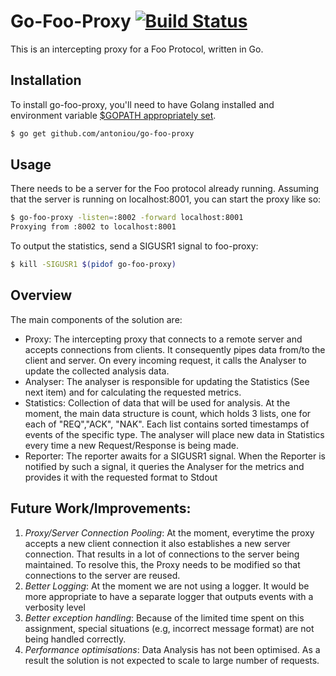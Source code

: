 # Go-Foo-Proxy [![Build Status](https://travis-ci.org/antoniou/go-foo-proxy.svg?branch=master)](https://travis-ci.org/antoniou/go-foo-proxy)

This is an intercepting proxy for a Foo Protocol, written in Go.

## Installation
To install go-foo-proxy, you'll need to have Golang installed and environment variable [$GOPATH appropriately set](https://golang.org/doc/install).
```bash
$ go get github.com/antoniou/go-foo-proxy
```

## Usage
There needs to be a server for the Foo protocol already running. Assuming that the server is running on localhost:8001, you can start the proxy like so:

```bash
$ go-foo-proxy -listen=:8002 -forward localhost:8001
Proxying from :8002 to localhost:8001
```

To output the statistics, send a SIGUSR1 signal to foo-proxy:
```bash
$ kill -SIGUSR1 $(pidof go-foo-proxy)
```

## Overview
The main components of the solution are:
  * Proxy: The intercepting proxy that connects to a remote server and accepts connections from clients. It consequently pipes data from/to the client and server. On every incoming request, it calls the Analyser to update the collected analysis data.
  * Analyser: The analyser is responsible for updating the Statistics (See next item) and for calculating the requested metrics.
  * Statistics: Collection of data that will be used for analysis. At the moment, the main data structure is count, which holds 3 lists, one for each of "REQ","ACK", "NAK". Each list contains sorted timestamps of events of the specific type. The analyser will place new data in Statistics every time a new Request/Response is being made.
  * Reporter: The reporter awaits for a SIGUSR1 signal. When the Reporter is notified by such a signal, it queries the Analyser for the metrics and provides it with the requested format to Stdout


## Future Work/Improvements:
1. *Proxy/Server Connection Pooling*: At the moment, everytime the proxy accepts a new client connection it also establishes a new server connection. That results in a lot of connections to the server being maintained. To resolve this, the Proxy needs to be modified so that
connections to the server are reused.
2. *Better Logging*: At the moment we are not using a logger. It would be more appropriate to have a separate logger that outputs events with a verbosity level
3. *Better exception handling*: Because of the limited time spent on this assignment, special situations (e.g, incorrect message format) are not being handled correctly.
4. *Performance optimisations*: Data Analysis has not been optimised. As a result the solution is not expected to scale to large number of requests.  
